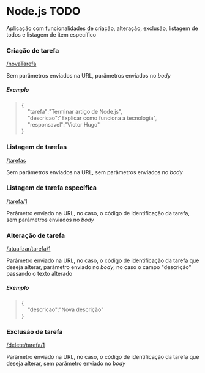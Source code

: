 # Node.js TODO

Aplicação com funcionalidades de criação, alteração, exclusão, listagem de todos e listagem de item específico

### Criação de tarefa

[/novaTarefa](http://localhost:5000/novaTarefa)

Sem parâmetros enviados na URL, parâmetros enviados no *body*

##### Exemplo

> {<br>
> &nbsp;&nbsp;&nbsp;&nbsp;"tarefa":"Terminar artigo de Node.js",<br>
> &nbsp;&nbsp;&nbsp;&nbsp;"descricao":"Explicar como funciona a tecnologia",<br>
> &nbsp;&nbsp;&nbsp;&nbsp;"responsavel":"Victor Hugo"<br>
> }

### Listagem de tarefas

[/tarefas](http://localhost:5000/tarefas)

Sem parâmetros enviados na URL, sem parâmetros enviados no *body*

### Listagem de tarefa específica

[/tarefa/1](http://localhost:5000/tarefa/1)

Parâmetro enviado na URL, no caso, o código de identificação da tarefa, sem parâmetros enviados no *body*

### Alteração de tarefa

[/atualizar/tarefa/1](http://localhost:5000/atualizar/tarefa/1)

Parâmetro enviado na URL, no caso, o código de identificação da tarefa que deseja alterar, parâmetro enviado no *body*, no caso o campo "descrição" passando o texto alterado

##### Exemplo

> {<br>
> &nbsp;&nbsp;&nbsp;&nbsp;"descricao":"Nova descrição"<br>
> }

### Exclusão de tarefa

[/delete/tarefa/1](http://localhost:5000/delete/tarefa/1)

Parâmetro enviado na URL, no caso, o código de identificação da tarefa que deseja alterar, sem parâmetro enviado no *body*
